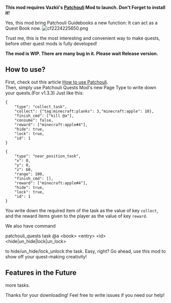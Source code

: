**This mod requires Vazkii's [Patchouli](https://www.curseforge.com/minecraft/mc-mods/patchouli) Mod to launch.
Don't Forget to install it!**  

Yes, this mod bring Patchouli Guidebooks a new function:
It can act as a Quest Book now.
![cf2224225650.png](https://i.loli.net/2020/05/14/LerZBDQ4PlYdVN7.png)  

Trust me, this is the most interesting and convenient way to make quests,
before other quest mods is fully developed!

**The mod is WIP. There are many bug in it. Please wait Release version.**

## How to use?

First, check out this article [How to use Patchouli](https://github.com/Vazkii/Patchouli/wiki).  
Then, simply use Patchouli Quests Mod's new Page Type to write down your quests.(For v1.3.3)
Just like this:


```  
{
    "type": "collect_task",
    "collect": {"tag:minecraft:planks": 3,"minecraft:apple": 10},
    "finish_cmd": ["kill @a"],
    "consume": false,
    "reward": ["minecraft:apple#4"],
    "hide": true,
    "lock": true,
    "id": 1
}
```

```  
{
    "type": "near_position_task",
    "x": 0,
    "y": 0,
    "z": 60,
    "range": 100,
    "finish_cmd": [],
    "reward": ["minecraft:apple#4"],
    "hide": true,
    "lock": true,
    "id": 1
}
```

You write down the required item of the task as the value of key `collect`,  
and the reward items given to the player as the value of key  `reward`.

We also have command   

patchouli_quests task @a &lt;book&gt; &lt;entry&gt; &lt;id&gt; &lt;hide|un_hide|lock|un_lock&gt;

to hide/un_hide/lock_unlock the task.
Easy, right?
Go ahead, use this mod to show off your quest-making creativity!

## Features in the Future
more tasks.

Thanks for your downloading!
Feel free to write issues if you need our help!




